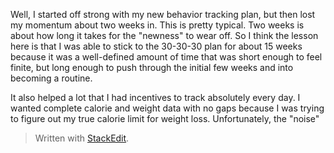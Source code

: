 Well, I started off strong with my new behavior tracking plan, but then lost my momentum about two weeks in. This is pretty typical. Two weeks is about how long it takes for the "newness" to wear off. So I think the lesson here is that I was able to stick to the 30-30-30 plan for about 15 weeks because it was a well-defined amount of time that was short enough to feel finite, but long enough to push through the initial few weeks and into becoming a routine. 

It also helped a lot that I had incentives to track absolutely every day. I wanted complete calorie and weight data with no gaps because I was trying to figure out my true calorie limit for weight loss. Unfortunately, the "noise" 


> Written with [StackEdit](https://stackedit.io/).
<!--stackedit_data:
eyJoaXN0b3J5IjpbMTc5NTA4Mjg1XX0=
-->